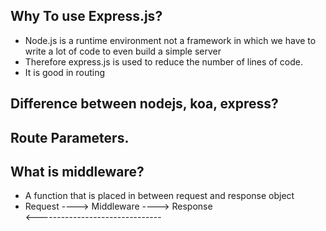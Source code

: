 ## Why To use Express.js?
- Node.js is a runtime environment not a framework in which we have to write a lot of code to even build a simple server
- Therefore express.js is used to reduce the number of lines of code.
- It is good in routing


## Difference between nodejs, koa, express?

## Route Parameters.


## What is middleware?
- A function that is placed in between request and response object
- Request ---->  Middleware ----> Response <br>
  <-------------------------------
          
      
